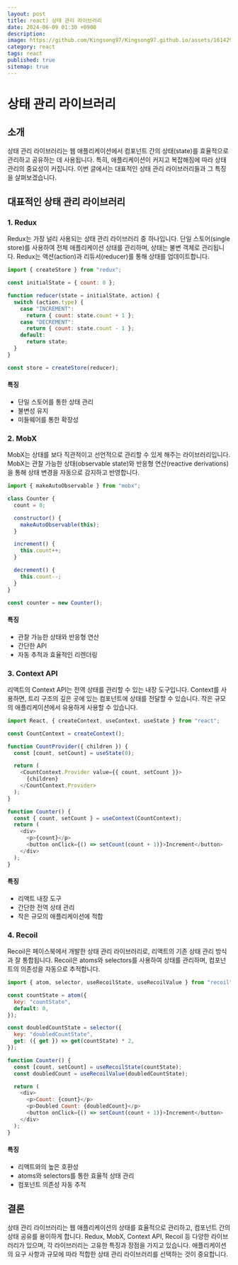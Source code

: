 ```yaml
---
layout: post
title: react) 상태 관리 라이브러리
date: 2024-06-09 01:30 +0900
description:
image: https://github.com/Kingsong97/Kingsong97.github.io/assets/161429740/40a4a852-bb3e-4b05-b659-200d4f073af5
category: react
tags: react
published: true
sitemap: true
---
```


# 상태 관리 라이브러리

## 소개

상태 관리 라이브러리는 웹 애플리케이션에서 컴포넌트 간의 상태(state)를 효율적으로 관리하고 공유하는 데 사용됩니다. 특히, 애플리케이션이 커지고 복잡해짐에 따라 상태 관리의 중요성이 커집니다. 이번 글에서는 대표적인 상태 관리 라이브러리들과 그 특징을 살펴보겠습니다.

## 대표적인 상태 관리 라이브러리

### 1. Redux

Redux는 가장 널리 사용되는 상태 관리 라이브러리 중 하나입니다. 단일 스토어(single store)를 사용하여 전체 애플리케이션 상태를 관리하며, 상태는 불변 객체로 관리됩니다. Redux는 액션(action)과 리듀서(reducer)를 통해 상태를 업데이트합니다.

```javascript
import { createStore } from "redux";

const initialState = { count: 0 };

function reducer(state = initialState, action) {
  switch (action.type) {
    case "INCREMENT":
      return { count: state.count + 1 };
    case "DECREMENT":
      return { count: state.count - 1 };
    default:
      return state;
  }
}

const store = createStore(reducer);
```

#### 특징

- 단일 스토어를 통한 상태 관리
- 불변성 유지
- 미들웨어를 통한 확장성

### 2. MobX

MobX는 상태를 보다 직관적이고 선언적으로 관리할 수 있게 해주는 라이브러리입니다. MobX는 관찰 가능한 상태(observable state)와 반응형 연산(reactive derivations)을 통해 상태 변경을 자동으로 감지하고 반영합니다.

```javascript
import { makeAutoObservable } from "mobx";

class Counter {
  count = 0;

  constructor() {
    makeAutoObservable(this);
  }

  increment() {
    this.count++;
  }

  decrement() {
    this.count--;
  }
}

const counter = new Counter();
```

#### 특징

- 관찰 가능한 상태와 반응형 연산
- 간단한 API
- 자동 추적과 효율적인 리렌더링

### 3. Context API

리액트의 Context API는 전역 상태를 관리할 수 있는 내장 도구입니다. Context를 사용하면, 트리 구조의 깊은 곳에 있는 컴포넌트에 상태를 전달할 수 있습니다. 작은 규모의 애플리케이션에서 유용하게 사용할 수 있습니다.

```javascript
import React, { createContext, useContext, useState } from "react";

const CountContext = createContext();

function CountProvider({ children }) {
  const [count, setCount] = useState(0);

  return (
    <CountContext.Provider value={{ count, setCount }}>
      {children}
    </CountContext.Provider>
  );
}

function Counter() {
  const { count, setCount } = useContext(CountContext);
  return (
    <div>
      <p>{count}</p>
      <button onClick={() => setCount(count + 1)}>Increment</button>
    </div>
  );
}
```

#### 특징

- 리액트 내장 도구
- 간단한 전역 상태 관리
- 작은 규모의 애플리케이션에 적합

### 4. Recoil

Recoil은 페이스북에서 개발한 상태 관리 라이브러리로, 리액트의 기존 상태 관리 방식과 잘 통합됩니다. Recoil은 atoms와 selectors를 사용하여 상태를 관리하며, 컴포넌트의 의존성을 자동으로 추적합니다.

```javascript
import { atom, selector, useRecoilState, useRecoilValue } from "recoil";

const countState = atom({
  key: "countState",
  default: 0,
});

const doubledCountState = selector({
  key: "doubledCountState",
  get: ({ get }) => get(countState) * 2,
});

function Counter() {
  const [count, setCount] = useRecoilState(countState);
  const doubledCount = useRecoilValue(doubledCountState);

  return (
    <div>
      <p>Count: {count}</p>
      <p>Doubled Count: {doubledCount}</p>
      <button onClick={() => setCount(count + 1)}>Increment</button>
    </div>
  );
}
```

#### 특징

- 리액트와의 높은 호환성
- atoms와 selectors를 통한 효율적 상태 관리
- 컴포넌트 의존성 자동 추적

## 결론

상태 관리 라이브러리는 웹 애플리케이션의 상태를 효율적으로 관리하고, 컴포넌트 간의 상태 공유를 용이하게 합니다. Redux, MobX, Context API, Recoil 등 다양한 라이브러리가 있으며, 각 라이브러리는 고유한 특징과 장점을 가지고 있습니다. 애플리케이션의 요구 사항과 규모에 따라 적합한 상태 관리 라이브러리를 선택하는 것이 중요합니다.
